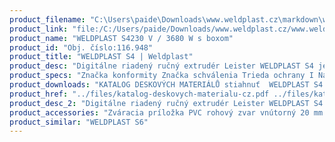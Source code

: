 ```yaml
---
product_filename: "C:\Users\paide\Downloads\www.weldplast.cz\markdown\weldplast-s4.md"
product_link: "file:/C:/Users/paide/Downloads/www.weldplast.cz/www.weldplast.cz/sk/weldplast-s4"
product_name: "WELDPLAST S4230 V / 3680 W s boxom"
product_id: "Obj. číslo:116.948"
product_title: "WELDPLAST S4 | Weldplast"
product_desc: "Digitálne riadený ručný extrudér Leister WELDPLAST S4 je kompaktný a ergonomicky vyvážený s bezkontaktným a bezúdržbovým motorom pre generovanie predhriateho vzduchu. Jeho veľmi výkonný hnací systém umožňuje výtlak až 4 kg / h. Kompaktný dizajn krytu znižuje hlučnosť a zaručuje optimálne chladenie elektroniky a pohonuPodsvietený grafický displejMikroprocesor pre reguláciu zváranie a kontrolu prístrojaMenu s programami funkciouMnožstvo vzduchu až 450 l / minMožnosť prívodu drôtu z pravej alebo ľavej strany bezuhlíkové dúchadlo"
product_specs: "Značka konformity Značka schválenia Trieda ochrany I NapätieV~230 PríkonW3680 FrekvenciaHz50 / 60 Rozmerymm560 x 110 x 300 (bez svařovací botky) Hmotnosťkg87 (bez kabelu) Druh certifikácieCCA Zvárací drôt (ø)mm3 - 4 / 4 - 5 Výtlak (HDPE ø 4)kg/h15 - 4 MateriálPE-HD PE-LD PP"
product_downloads: "KATALOG DESKOVÝCH MATERIÁLŮ stiahnuť  WELDPLAST S4 - manuál SK stiahnuť  Svařovací botky - WELDPLAST S2 PVC S4 S6 stiahnuť  WELDPLAST S4 - produktový list stiahnuť  WELDPLAST S4 - manuál CZ stiahnuť"
product_href: "../files/katalog-deskovych-materialu-cz.pdf ../files/katalog-deskovych-materialu-cz.pdf ../files/weldplast-s4-manual-sk.pdf ../files/weldplast-s4-manual-sk.pdf ../files/prehled-botek-weldplast-s2pvc-s4-s62.pdf ../files/prehled-botek-weldplast-s2pvc-s4-s62.pdf ../files/weldplast-s4-produktovy-list-leister.pdf ../files/weldplast-s4-produktovy-list-leister.pdf ../files/weldplast-s4-manual-cz.pdf ../files/weldplast-s4-manual-cz.pdf"
product_desc_2: "Digitálne riadený ručný extrudér Leister WELDPLAST S4 je kompaktný a ergonomicky vyvážený s bezkontaktným a bezúdržbovým motorom pre generovanie predhriateho vzduchu. Jeho veľmi výkonný hnací systém umožňuje výtlak až 4 kg / h. Kompaktný dizajn krytu znižuje hlučnosť a zaručuje optimálne chladenie elektroniky a pohonuPodsvietený grafický displejMikroprocesor pre reguláciu zváranie a kontrolu prístrojaMenu s programami funkciouMnožstvo vzduchu až 450 l / minMožnosť prívodu drôtu z pravej alebo ľavej strany bezuhlíkové dúchadlo"
product_accessories: "Zváracia príložka PVC rohový zvar vnútorný 20 mm EAZváracia príložka PVC rohový zvar vnútorný 14 mm EAZváracia príložka PVC rohový zvar vonkajší 15 mm EAZváracia príložka PVC rohový zvar vonkajší 12 mm EAZváracia príložka PVC rohový zvar vonkajší 10 mm EAZváracia príložka PVC rohový zvar vonkajší 8 mm EAZváracia príložka PVC preplátovací zvar 40 mm EAZváracia príložka PVC preplátovací zvar 35 mm EAZváracia príložka PVC preplátovací zvar 25 mm EAZváracia príložka PVC V-zvar 30 mm EAZváracia príložka PVC V-zvar 25 mm EAZváracia príložka PVC V-zvar 20 mm a X-zvar 35-40 mm EAZváracia príložka PVC V-zvar 15 mm a X-zvar 30 mm EAZváracia príložka PVC V-zvar 12 mm a X-zvar 25 mm EAZváracia príložka PVC V-zvar 8/10 mm a X-zvar 15/20 mm EAZváracia príložka PVC V-zvar 5/6 mm a X-zvar 10/12 mm EAZváracia príložka PVC K-zvar 30 mm EAZváracia príložka PVC K-zvar 25 mm EAZváracia príložka PVC K-zvar 20 mm EAZváracia príložka PVC K-zvar 15 mm EAZváracia príložka PVC K-zvar 8/10 mm EAZváracia príložka PVC K-zvar 5/6 mm EA WELDPLAST S6"
product_similar: "WELDPLAST S6"
---
```

